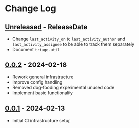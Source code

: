 # Change Log

<!-- next-header -->
## [Unreleased] - ReleaseDate

- Change `last_activity_on` to `last_activity_author` and
  `last_activity_assignee` to be able to track them separately
- Document `triage-util`

## [0.0.2] - 2024-02-18

- Rework general infrastructure
- Improve config handling
- Removed dog-fooding experimental unused code
- Implement basic functionality

## [0.0.1] - 2024-02-13

- Initial CI infrastructure setup

<!-- next-url -->
[Unreleased]: https://github.com/jieyouxu/triage-util/compare/v0.0.2...HEAD
[0.0.2]: https://github.com/jieyouxu/triage-util/compare/v0.0.1...v0.0.2
[0.0.1]: https://github.com/jieyouxu/triage-util/compare/v0.0.1...v0.0.1
